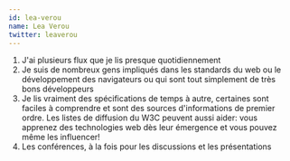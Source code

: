 ```yaml
---
id: lea-verou
name: Lea Verou
twitter: leaverou
---
```


1. J'ai plusieurs flux que je lis presque quotidiennement
2. Je suis de nombreux gens impliqués dans les standards du web ou le développement des navigateurs ou qui sont tout simplement de très bons développeurs
3. Je lis vraiment des spécifications de temps à autre, certaines sont faciles à comprendre et sont des sources d'informations de premier ordre. Les listes de diffusion du W3C peuvent aussi aider: vous apprenez des technologies web dès leur émergence et vous pouvez même les influencer!
4. Les conférences, à la fois pour les discussions et les présentations
